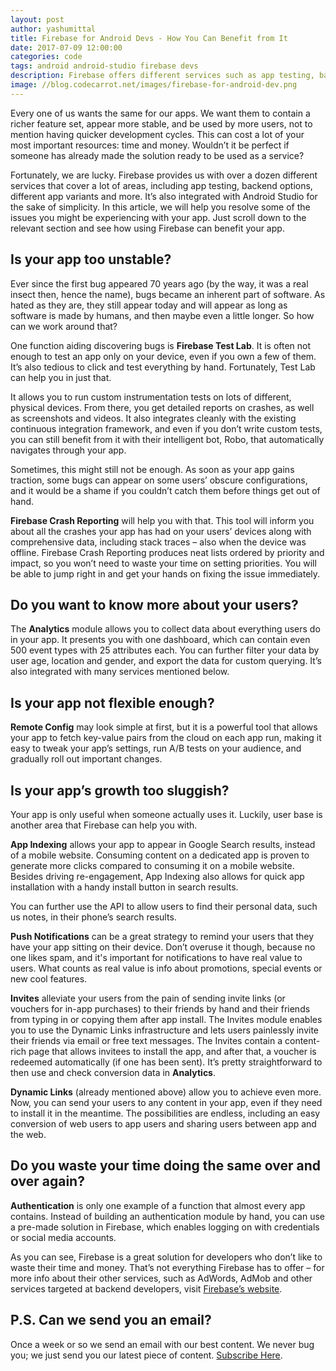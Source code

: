 ```yaml
---
layout: post
author: yashumittal
title: Firebase for Android Devs - How You Can Benefit from It
date: 2017-07-09 12:00:00
categories: code
tags: android android-studio firebase devs 
description: Firebase offers different services such as app testing, backend options and more. It’s integrated with Android Studio. See all the benefits of using Firebase.
image: //blog.codecarrot.net/images/firebase-for-android-dev.png
---
```


Every one of us wants the same for our apps. We want them to contain a richer feature set, appear more stable, and be used by more users, not to mention having quicker development cycles. This can cost a lot of your most important resources: time and money. Wouldn’t it be perfect if someone has already made the solution ready to be used as a service?

Fortunately, we are lucky. Firebase provides us with over a dozen different services that cover a lot of areas, including app testing, backend options, different app variants and more. It’s also integrated with Android Studio for the sake of simplicity. In this article, we will help you resolve some of the issues you might be experiencing with your app. Just scroll down to the relevant section and see how using Firebase can benefit your app.

## Is your app too unstable?

Ever since the first bug appeared 70 years ago (by the way, it was a real insect then, hence the name), bugs became an inherent part of software. As hated as they are, they still appear today and will appear as long as software is made by humans, and then maybe even a little longer. So how can we work around that?

One function aiding discovering bugs is **Firebase Test Lab**. It is often not enough to test an app only on your device, even if you own a few of them. It’s also tedious to click and test everything by hand. Fortunately, Test Lab can help you in just that.

It allows you to run custom instrumentation tests on lots of different, physical devices. From there, you get detailed reports on crashes, as well as screenshots and videos. It also integrates cleanly with the existing continuous integration framework, and even if you don’t write custom tests, you can still benefit from it with their intelligent bot, Robo, that automatically navigates through your app.

Sometimes, this might still not be enough. As soon as your app gains traction, some bugs can appear on some users’ obscure configurations, and it would be a shame if you couldn’t catch them before things get out of hand.

**Firebase Crash Reporting** will help you with that. This tool will inform you about all the crashes your app has had on your users’ devices along with comprehensive data, including stack traces – also when the device was offline. Firebase Crash Reporting produces neat lists ordered by priority and impact, so you won’t need to waste your time on setting priorities. You will be able to jump right in and get your hands on fixing the issue immediately.

## Do you want to know more about your users?

The **Analytics** module allows you to collect data about everything users do in your app. It presents you with one dashboard, which can contain even 500 event types with 25 attributes each. You can further filter your data by user age, location and gender, and export the data for custom querying. It’s also integrated with many services mentioned below.

## Is your app not flexible enough?

**Remote Config** may look simple at first, but it is a powerful tool that allows your app to fetch key-value pairs from the cloud on each app run, making it easy to tweak your app’s settings, run A/B tests on your audience, and gradually roll out important changes.

## Is your app’s growth too sluggish?

Your app is only useful when someone actually uses it. Luckily, user base is another area that Firebase can help you with.

**App Indexing** allows your app to appear in Google Search results, instead of a mobile website. Consuming content on a dedicated app is proven to generate more clicks compared to consuming it on a mobile website. Besides driving re-engagement, App Indexing also allows for quick app installation with a handy install button in search results.

You can further use the API to allow users to find their personal data, such us notes, in their phone’s search results.

**Push Notifications** can be a great strategy to remind your users that they have your app sitting on their device. Don’t overuse it though, because no one likes spam, and it's important for notifications to have real value to users. What counts as real value is info about promotions, special events or new cool features.

**Invites** alleviate your users from the pain of sending invite links (or vouchers for in-app purchases) to their friends by hand and their friends from typing in or copying them after app install. The Invites module enables you to use the Dynamic Links infrastructure and lets users painlessly invite their friends via email or free text messages. The Invites contain a content-rich page that allows invitees to install the app, and after that, a voucher is redeemed automatically (if one has been sent).  It’s pretty straightforward to then use and check conversion data in **Analytics**.

**Dynamic Links** (already mentioned above) allow you to achieve even more. Now, you can send your users to any content in your app, even if they need to install it in the meantime. The possibilities are endless, including an easy conversion of web users to app users and sharing users between app and the web.

## Do you waste your time doing the same over and over again?

**Authentication** is only one example of a function that almost every app contains. Instead of building an authentication module by hand, you can use a pre-made solution in Firebase, which enables logging on with credentials or social media accounts.

As you can see, Firebase is a great solution for developers who don’t like to waste their time and money. That’s not everything Firebase has to offer – for more info about their other services, such as AdWords, AdMob and other services targeted at backend developers, visit [Firebase’s website](//firebase.google.com/).

## P.S. Can we send you an email?

Once a week or so we send an email with our best content. We never bug you; we just send you our latest piece of content. [Subscribe Here](#subscribe).
